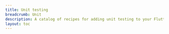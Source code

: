```yaml
---
title: Unit testing
breadcrumb: Unit
description: A catalog of recipes for adding unit testing to your Flutter app.
layout: toc
---
```

